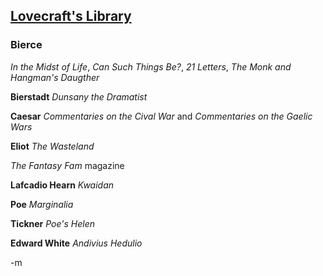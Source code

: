 <div class="tp" id="front" markdown="1">

[Lovecraft's Library][asin] 
--------------------------------------------------
### Bierce
*In the Midst of Life*, *Can Such Things Be?*, *21 Letters*, *The Monk and Hangman's Daugther*

**Bierstadt** *Dunsany the Dramatist*

**Caesar** *Commentaries on the Cival War* and *Commentaries on the Gaelic Wars*

**Eliot** *The Wasteland*

*The Fantasy Fam* magazine

**Lafcadio Hearn** *Kwaidan*

**Poe** *Marginalia*

**Tickner** *Poe's Helen*

**Edward White** *Andivius Hedulio*
</div>

[asin]: http://www.amazon.com/exec/obidos/ASIN/0967321573/ref=nosim/fogus-20

-m
